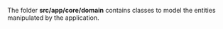 The folder **src/app/core/domain** contains classes to model the entities manipulated by the application.